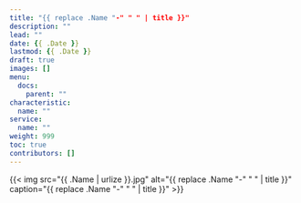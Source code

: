 ```yaml
---
title: "{{ replace .Name "-" " " | title }}"
description: ""
lead: ""
date: {{ .Date }}
lastmod: {{ .Date }}
draft: true
images: []
menu:
  docs:
    parent: ""
characteristic:
  name: ""
service:
  name: ""
weight: 999
toc: true
contributors: []
---
```


{{< img src="{{ .Name | urlize }}.jpg" alt="{{ replace .Name "-" " " | title }}" caption="{{ replace .Name "-" " " | title }}" >}}
